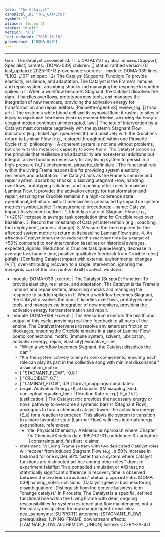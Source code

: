 ```yaml
---
term: "The Catalyst"
canonical_id: "THE_CATALYST"
symbol: ""
aliases: [Support]
status: "draft"
version: "0.1"
last_updated: "2025-10-18"
provenance: ["DOMA-039"]
---
```


---
term: The Catalyst
canonical_id: THE_CATALYST
symbol: 
aliases: [Support, Specialist]
parents: [DOMA-039]
children: []
status: ratified
version: 0.1
last_updated: 2025-10-18
provenance:
  sources:
    - module: DOMA-039
      lines: "L102-L107"
      snippet: |
        2x The Catalyst (Support):
            Function: To provide elasticity, resilience, and adaptation. The Catalyst is the Frame's immune and repair system, absorbing shocks and managing the response to sudden spikes in Γ. When a workflow becomes Stagnant, the Catalyst dissolves the dam. It handles overflows, prototypes new tools, and manages the integration of new members, providing the activation energy for transformation and repair.
  editors: [Pirouette-Agent-v3]
  review_log: []
triad:
  art: |
    The system's white blood cell and its synovial fluid; it rushes to sites of injury to repair and lubricates joints to prevent friction, ensuring the body's elegant motion continues uninterrupted.
  law: |
    The rate of intervention by a Catalyst must correlate negatively with the system's Stagnant Flow indicators (e.g., ticket age, queue length) and positively with the Crucible's return to Laminar Flow (e.g., restored throughput) within one Pirouette Cycle (τ_p).
  philosophy: |
    A coherent system is not one without problems, but one with the metabolic capacity to solve them. The Catalyst embodies the principle that resilience and adaptability are not external additions but integral, active functions necessary for any living system to persist in a high-pressure (V_Γ) environment.
pirouette_definition: |
  The functional role within the Living Frame responsible for providing system elasticity, resilience, and adaptation. The Catalyst acts as the Frame's immune and repair system, absorbing shocks, dissolving Stagnant Flow, handling overflows, prototyping solutions, and coaching other roles to maintain Laminar Flow. It provides the activation energy for transformation and repair, ensuring the Crucible remains in a high-coherence state.
operational_definition:
  units: Dimensionless (measured by impact on system metrics)
  symbol_table: []
  measurement:
    procedures:
      - name: Catalyst Impact Assessment
        outline: |
          1. Identify a state of Stagnant Flow (e.g., '>>20%' increase in average task completion time for Crucible roles over baseline).
          2. Record the timestamp of Catalyst intervention (e.g., coaching, tool deployment, process change).
          3. Measure the time required for the affected system metric to return to its baseline Laminar Flow state.
          4. An effective Catalyst intervention reduces this recovery time by a target of ≥50% compared to non-intervention baselines or historical averages.
        expected_signals: [Reduction in Crucible task queue length, decrease in average task handle time, positive qualitative feedback from Crucible roles]
        pitfalls: [Conflating Catalyst impact with external environmental changes (V_Γ), over-attributing recovery to a single intervention, ignoring the energetic cost of the intervention itself]
context_windows:
  - module: DOMA-039
    excerpt: |
      The Catalyst (Support): Function: To provide elasticity, resilience, and adaptation. The Catalyst is the Frame's immune and repair system, absorbing shocks and managing the response to sudden spikes in Γ. When a workflow becomes Stagnant, the Catalyst dissolves the dam. It handles overflows, prototypes new tools, and manages the integration of new members, providing the activation energy for transformation and repair.
  - module: DOMA-039
    excerpt: |
      The Sensorium monitors the health and output of this cycle, providing real-time feedback to all parts of the engine. The Catalyst intervenes to resolve any emergent friction or blockages, ensuring the Crucible remains in a state of Laminar Flow.
poetic_connections:
  motifs: [immune system, solvent, lubrication, activation energy, repair, elasticity]
  evocative_lines:
    - "When a workflow becomes Stagnant, the Catalyst dissolves the dam."
    - "It is the system actively tuning its own components, ensuring each role can play its part in the collective song with minimal dissonance."
  association_matrix:
    - [ "STAGNANT_FLOW", -0.8 ]
    - [ "CRUCIBLE", 0.7 ]
    - [ "LAMINAR_FLOW", 0.9 ]
formal_mappings:
  candidates:
    - target: Activation Energy (E_a)
      domain: SM
      mapping_kind: conceptual
      equation_hint: |
        Reaction Rate ∝ exp(-E_a / kT)
      justification: |
        The Catalyst role provides the necessary energy or novel pathway to overcome a systemic barrier (Stagnant Flow), analogous to how a chemical catalyst lowers the activation energy (E_a) for a reaction to proceed. This allows the system to transition to a more favorable state (Laminar Flow) with less internal energy expenditure.
      references:
        - title: Physical Chemistry: A Molecular Approach
          where: Chapter 25: Chemical Kinetics
          date: 1997-01-01
      confidence: 0.7
  adopted: []
constraints_and_falsifiers:
  claims:
    - statement: "A Living Frame system with two dedicated Catalyst roles will recover from induced Stagnant Flow (e.g., a 50% increase in task load for one cycle) 50% faster than a system where Catalyst functions are distributed ad-hoc among other roles."
      domain: experiment
      falsifier: "In a controlled simulation or A/B test, no statistically significant difference in recovery time is observed between the two team structures."
      status: proposed
      links: [DOMA-039]
naming_notes:
  collisions: [Catalyst (general business term)]
  disambiguation: |
    Distinguish from the generic business term "change catalyst." In Pirouette, The Catalyst is a specific, defined functional role within the Living Frame with clear, ongoing responsibilities for system resilience and flow maintenance, not a temporary designation for any change agent.
crosslinks:
  near_synonyms: [SUPPORT]
  antonyms: [STAGNANT_FLOW]
  prerequisites: [LIVING_FRAME]
  downstream_effects: [LAMINAR_FLOW, ALCHEMICAL_UNION]
license: CC-BY-SA-4.0
---